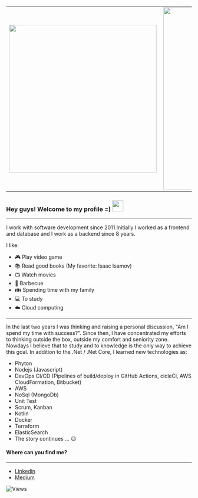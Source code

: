 

<center>
<table>
    <tr>
        <td><img width="400px" align="left" src="https://github-readme-stats.vercel.app/api/top-langs/?username=wodsonluiz&hide=html&layout=compact&theme=buefy" /></td>
        <td><img width="495px" align="left" src="https://github-readme-stats.vercel.app/api?username=wodsonluiz&show_icons=true&theme=gruvbox"/></td>
    </tr>   
</table>
</center>  


### Hey guys! Welcome to my profile =) <img src="https://raw.githubusercontent.com/iampavangandhi/iampavangandhi/master/gifs/Hi.gif" width="30px"></h2>
-------------------------------------------------------------------------------------------------------------------------------------------------------------------------

I work with software development since 2011.Initially I worked as a frontend and database and I work as a backend since 8 years.

I like:
- :video_game: Play video game
- :books: Read good books (My favorite: Isaac Isamov)
- :tv: Watch movies
- :meat_on_bone: Barbecue
- :family: Spending time with my family 
- :computer: To study
- :cloud: Cloud computing

-------------------------------------------------------------------------------------------------------------------------------------------------------------------------
In the last two years I was thinking and raising a personal discussion, "Am I spend my time with success?". Since then, I have concentrated my efforts to thinking outside the box, outside my comfort and seniority zone. Nowdays I believe that to study and to knowledge is the only way to achieve this goal. In addition to the .Net / .Net Core, I learned new technologies as:

- Phyton
- Nodejs (Javascript)
- DevOps CI/CD (Pipelines of build/deploy in GitHub Actions, cicleCi, AWS CloudFormation, Bitbucket)
- AWS
- NoSql (MongoDb)
- Unit Test 
- Scrum, Kanban
- Kotlin
- Docker
- Terraform
- ElasticSearch
- The story continues ... :wink:


#### Where can you find me?
-------------------------------------------------------------------------------------------------------------------------------------------------------------------------

- [Linkedin](https://www.linkedin.com/in/wodson-luiz-correia)
- [Medium](https://wodsonluiz.medium.com/)

![Views](https://komarev.com/ghpvc/?username=wodsonluiz&color=blue&style=flat)
